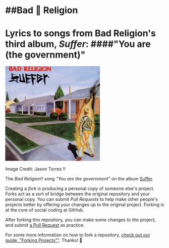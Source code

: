 ##Bad :no_entry_sign: Religion 
==========
Lyrics to songs from **Bad Religion**'s third album, _Suffer_:
####"You are (the government)" 
=======
![my picture](images/br.jpg)

Image Credit: Jason Torres :bangbang:


The *Bad Religion*:bangbang: song *"You are the government"* on the album [Suffer](link1).

Creating a *fork* is producing a personal copy of someone else's project. Forks act as a sort of bridge between the original repository and your personal copy. You can submit *Pull Requests* to help make other people's projects better by offering your changes up to the original project. Forking is at the core of social coding at GitHub.

After forking this repository, you can make some changes to the project, and submit [a Pull Request](https://github.com/octocat/Spoon-Knife/pulls) as practice.

For some more information on how to fork a repository, [check out our guide, "Forking Projects""](http://guides.github.com/overviews/forking/). Thanks! :sparkling_heart:


[link1]: http://en.wikipedia.org/wiki/Suffer_%28album%29


